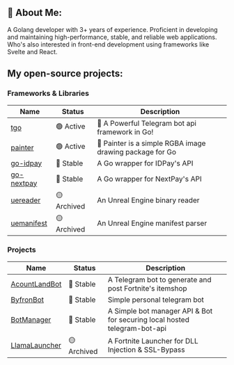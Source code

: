 ## 💫 About Me:

A Golang developer with 3+ years of experience. Proficient in developing and maintaining high-performance, stable, and reliable web applications. Who's also interested in front-end development using frameworks like Svelte and React.

## My open-source projects:

### Frameworks & Libraries

| Name                                                  | Status          | Description                                              |
| ----------------------------------------------------- | --------------- | -------------------------------------------------------- |
| [tgo](https://github.com/haashemi/tgo)                | 🟢 Active       | 🤖 A Powerful Telegram bot api framework in Go!          |
| [painter](https://github.com/haashemi/painter)        | 🟢 Active       | 🎨 Painter is a simple RGBA image drawing package for Go |
| [go-idpay](https://github.com/haashemi/go-idpay)      | 🔵 Stable       | A Go wrapper for IDPay's API                             |
| [go-nextpay](https://github.com/haashemi/go-nextpay)  | 🔵 Stable       | A Go wrapper for NextPay's API                           |
| [uereader](https://github.com/haashemi/uereader)      | 🟡 Archived     | An Unreal Engine binary reader                           |
| [uemanifest](https://github.com/haashemi/uemanifest)  | 🟡 Archived     | An Unreal Engine manifest parser                         |

### Projects

| Name                                                       | Status          | Description                                                               |
| ---------------------------------------------------------- | --------------- | ------------------------------------------------------------------------- |
| [AcountLandBot](https://github.com/haashemi/AcountLandBot) | 🔵 Stable       | A Telegram bot to generate and post Fortnite's itemshop                   |
| [ByfronBot](https://github.com/haashemi/ByfronBot)         | 🔵 Stable       | Simple personal telegram bot                                              |
| [BotManager](https://github.com/haashemi/BotManager)       | 🔵 Stable       | A Simple bot manager API & Bot for securing local hosted telegram-bot-api |
| [LlamaLauncher](https://github.com/haashemi/LlamaLauncher) | 🟡 Archived     | A Fortnite Launcher for DLL Injection & SSL-Bypass                        |
